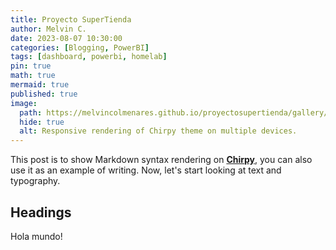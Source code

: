 ```yaml
---
title: Proyecto SuperTienda
author: Melvin C.
date: 2023-08-07 10:30:00
categories: [Blogging, PowerBI]
tags: [dashboard, powerbi, homelab]
pin: true
math: true
mermaid: true
published: true
image:
  path: https://melvincolmenares.github.io/proyectosupertienda/gallery/img/img01.png
  hide: true
  alt: Responsive rendering of Chirpy theme on multiple devices.
---
```


This post is to show Markdown syntax rendering on [**Chirpy**](https://github.com/cotes2020/jekyll-theme-chirpy/fork), you can also use it as an example of writing. Now, let's start looking at text and typography.

## Headings

Hola mundo!

